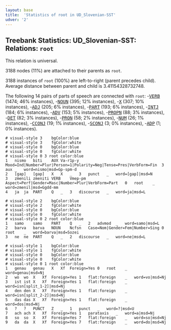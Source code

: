 ```yaml
---
layout: base
title:  'Statistics of root in UD_Slovenian-SST'
udver: '2'
---
```


## Treebank Statistics: UD_Slovenian-SST: Relations: `root`

This relation is universal.

3188 nodes (11%) are attached to their parents as `root`.

3188 instances of `root` (100%) are left-to-right (parent precedes child).
Average distance between parent and child is 3.41154328732748.

The following 14 pairs of parts of speech are connected with `root`: -<tt><a href="sl_sst-pos-VERB.html">VERB</a></tt> (1474; 46% instances), -<tt><a href="sl_sst-pos-NOUN.html">NOUN</a></tt> (395; 12% instances), -<tt><a href="sl_sst-pos-X.html">X</a></tt> (307; 10% instances), -<tt><a href="sl_sst-pos-ADJ.html">ADJ</a></tt> (205; 6% instances), -<tt><a href="sl_sst-pos-PART.html">PART</a></tt> (193; 6% instances), -<tt><a href="sl_sst-pos-INTJ.html">INTJ</a></tt> (184; 6% instances), -<tt><a href="sl_sst-pos-ADV.html">ADV</a></tt> (153; 5% instances), -<tt><a href="sl_sst-pos-PROPN.html">PROPN</a></tt> (88; 3% instances), -<tt><a href="sl_sst-pos-DET.html">DET</a></tt> (82; 3% instances), -<tt><a href="sl_sst-pos-PRON.html">PRON</a></tt> (58; 2% instances), -<tt><a href="sl_sst-pos-NUM.html">NUM</a></tt> (26; 1% instances), -<tt><a href="sl_sst-pos-CCONJ.html">CCONJ</a></tt> (19; 1% instances), -<tt><a href="sl_sst-pos-SCONJ.html">SCONJ</a></tt> (3; 0% instances), -<tt><a href="sl_sst-pos-ADP.html">ADP</a></tt> (1; 0% instances).


~~~ conllu
# visual-style 3	bgColor:blue
# visual-style 3	fgColor:white
# visual-style 0	bgColor:blue
# visual-style 0	fgColor:white
# visual-style 0 3 root	color:blue
1	nismo	biti	AUX	Va-r1p-y	Mood=Ind|Number=Plur|Person=1|Polarity=Neg|Tense=Pres|VerbForm=Fin	3	aux	_	word=nismo|msd=Gp-spm-d
2	[gap]	[gap]	X	X	_	3	punct	_	word=[gap]|msd=N
3	zmenili	zmeniti	VERB	Vmep-pm	Aspect=Perf|Gender=Masc|Number=Plur|VerbForm=Part	0	root	_	word=zmenil|msd=Ggdd-mm
4	ja	ja	PART	Q	_	3	discourse	_	word=ja|msd=L

~~~


~~~ conllu
# visual-style 2	bgColor:blue
# visual-style 2	fgColor:white
# visual-style 0	bgColor:blue
# visual-style 0	fgColor:white
# visual-style 0 2 root	color:blue
1	samo	samo	PART	Q	_	2	advmod	_	word=samo|msd=L
2	barva	barva	NOUN	Ncfsn	Case=Nom|Gender=Fem|Number=Sing	0	root	_	word=barva|msd=Sozei
3	ne	ne	PART	Q	_	2	discourse	_	word=ne|msd=L

~~~


~~~ conllu
# visual-style 1	bgColor:blue
# visual-style 1	fgColor:white
# visual-style 0	bgColor:blue
# visual-style 0	fgColor:white
# visual-style 0 1 root	color:blue
1	genau	genau	X	Xf	Foreign=Yes	0	root	_	word=genau|msd=Nj
2	wo	wo	X	Xf	Foreign=Yes	1	flat:foreign	_	word=vo|msd=Nj
3	ist	ist	X	Xf	Foreign=Yes	1	flat:foreign	_	word=isn[split_1-2]|msd=Nj
4	den	den	X	Xf	Foreign=Yes	1	flat:foreign	_	word=isn[split_2-2]|msd=Nj
5	das	das	X	Xf	Foreign=Yes	1	flat:foreign	_	word=dos|msd=Nj
6	?	?	PUNCT	Z	_	1	punct	_	word=?|msd=U
7	ach	ach	X	Xf	Foreign=Yes	1	parataxis	_	word=a|msd=Nj
8	so	so	X	Xf	Foreign=Yes	7	flat:foreign	_	word=so|msd=Nj
9	da	da	X	Xf	Foreign=Yes	7	flat:foreign	_	word=do|msd=Nj

~~~


